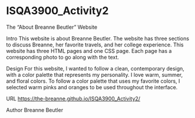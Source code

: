 # ISQA3900_Activity2

The “About Breanne Beutler” Website

Intro
This website is about Breanne Beutler. The website has three sections to discuss Breanne, her favorite travels, and her college experience. This website has three HTML pages and one CSS page. Each page has a corresponding photo to go along with the text.

Design
For this website, I wanted to follow a clean, contemporary design, with a color palette that represents my personality. I love warm, summer, and floral colors. To follow a color palette that uses my favorite colors, I selected warm pinks and oranges to be used throughout the interface.

URL
https://the-breanne.github.io/ISQA3900_Activity2/

Author
Breanne Beutler

